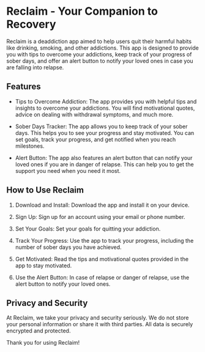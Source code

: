 # Reclaim - Your Companion to Recovery

Reclaim is a deaddiction app aimed to help users quit their harmful habits like drinking, smoking, and other addictions. This app is designed to provide you with tips to overcome your addictions, keep track of your progress of sober days, and offer an alert button to notify your loved ones in case you are falling into relapse. 

## Features 

* Tips to Overcome Addiction: The app provides you with helpful tips and insights to overcome your addictions. You will find motivational quotes, advice on dealing with withdrawal symptoms, and much more. 

* Sober Days Tracker: The app allows you to keep track of your sober days. This helps you to see your progress and stay motivated. You can set goals, track your progress, and get notified when you reach milestones. 

* Alert Button: The app also features an alert button that can notify your loved ones if you are in danger of relapse. This can help you to get the support you need when you need it most. 

## How to Use Reclaim 

1. Download and Install: Download the app and install it on your device. 

2. Sign Up: Sign up for an account using your email or phone number. 

3. Set Your Goals: Set your goals for quitting your addiction. 

4. Track Your Progress: Use the app to track your progress, including the number of sober days you have achieved. 

5. Get Motivated: Read the tips and motivational quotes provided in the app to stay motivated. 

6. Use the Alert Button: In case of relapse or danger of relapse, use the alert button to notify your loved ones. 

## Privacy and Security 

At Reclaim, we take your privacy and security seriously. We do not store your personal information or share it with third parties. All data is securely encrypted and protected. 


Thank you for using Reclaim!
